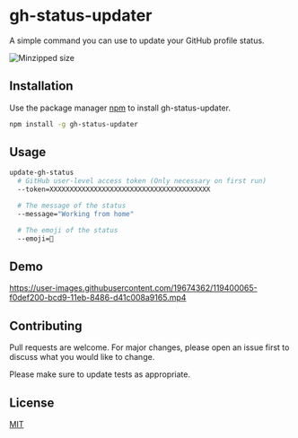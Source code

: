 # gh-status-updater

A simple command you can use to update your GitHub profile status.

![Minzipped size](https://img.shields.io/bundlephobia/minzip/gh-status-updater?style=plastic)

## Installation

Use the package manager [npm](https://www.npmjs.com) to install gh-status-updater.

```bash
npm install -g gh-status-updater
```

## Usage

```bash
update-gh-status
  # GitHub user-level access token (Only necessary on first run)
  --token=XXXXXXXXXXXXXXXXXXXXXXXXXXXXXXXXXXXXXXXX

  # The message of the status
  --message="Working from home"

  # The emoji of the status
  --emoji=🏡
```

## Demo
https://user-images.githubusercontent.com/19674362/119400065-f0def200-bcd9-11eb-8486-d41c008a9165.mp4

## Contributing
Pull requests are welcome. For major changes, please open an issue first to discuss what you would like to change.

Please make sure to update tests as appropriate.

## License
[MIT](https://choosealicense.com/licenses/mit/)
